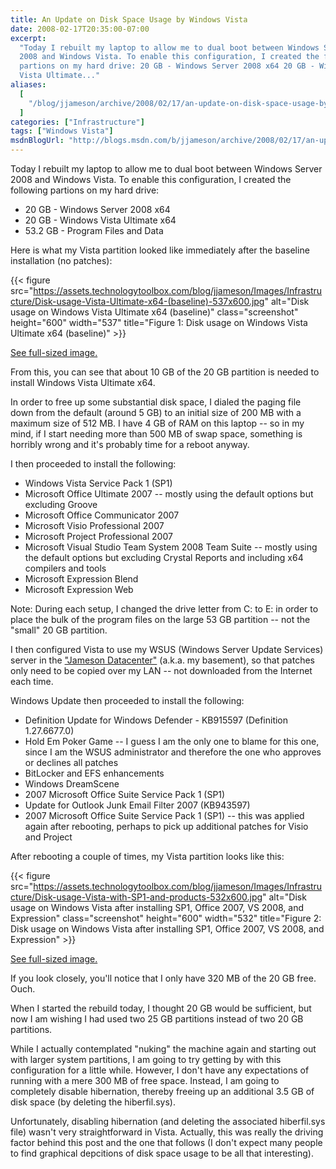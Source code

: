 ```yaml
---
title: An Update on Disk Space Usage by Windows Vista
date: 2008-02-17T20:35:00-07:00
excerpt:
  "Today I rebuilt my laptop to allow me to dual boot between Windows Server
  2008 and Windows Vista. To enable this configuration, I created the following
  partions on my hard drive: 20 GB - Windows Server 2008 x64 20 GB - Windows
  Vista Ultimate..."
aliases:
  [
    "/blog/jjameson/archive/2008/02/17/an-update-on-disk-space-usage-by-windows-vista.aspx",
  ]
categories: ["Infrastructure"]
tags: ["Windows Vista"]
msdnBlogUrl: "http://blogs.msdn.com/b/jjameson/archive/2008/02/17/an-update-on-disk-space-usage-by-windows-vista.aspx"
---
```


Today I rebuilt my laptop to allow me to dual boot between Windows Server 2008
and Windows Vista. To enable this configuration, I created the following
partions on my hard drive:

- 20 GB - Windows Server 2008 x64
- 20 GB - Windows Vista Ultimate x64
- 53.2 GB - Program Files and Data

Here is what my Vista partition looked like immediately after the baseline
installation (no patches):

{{< figure
src="https://assets.technologytoolbox.com/blog/jjameson/Images/Infrastructure/Disk-usage-Vista-Ultimate-x64-(baseline)-537x600.jpg"
alt="Disk usage on Windows Vista Ultimate x64 (baseline)" class="screenshot"
height="600" width="537"
title="Figure 1: Disk usage on Windows Vista Ultimate x64 (baseline)" >}}

[See full-sized image.](https://assets.technologytoolbox.com/blog/jjameson/Images/Infrastructure/Disk-usage-Vista-Ultimate-x64-%28baseline%29-840x939.jpg)

From this, you can see that about 10 GB of the 20 GB partition is needed to
install Windows Vista Ultimate x64.

In order to free up some substantial disk space, I dialed the paging file down
from the default (around 5 GB) to an initial size of 200 MB with a maximum size
of 512 MB. I have 4 GB of RAM on this laptop -- so in my mind, if I start
needing more than 500 MB of swap space, something is horribly wrong and it's
probably time for a reboot anyway.

I then proceeded to install the following:

- Windows Vista Service Pack 1 (SP1)
- Microsoft Office Ultimate 2007 -- mostly using the default options but
  excluding Groove
- Microsoft Office Communicator 2007
- Microsoft Visio Professional 2007
- Microsoft Project Professional 2007
- Microsoft Visual Studio Team System 2008 Team Suite -- mostly using the
  default options but excluding Crystal Reports and including x64 compilers and
  tools
- Microsoft Expression Blend
- Microsoft Expression Web

Note: During each setup, I changed the drive letter from C: to E: in order to
place the bulk of the program files on the large 53 GB partition -- not the
"small" 20 GB partition.

I then configured Vista to use my WSUS (Windows Server Update Services) server
in the ["Jameson Datacenter"](/blog/jjameson/2009/09/14/the-jameson-datacenter)
(a.k.a. my basement), so that patches only need to be copied over my LAN -- not
downloaded from the Internet each time.

Windows Update then proceeded to install the following:

- Definition Update for Windows Defender - KB915597 (Definition 1.27.6677.0)
- Hold Em Poker Game -- I guess I am the only one to blame for this one, since I
  am the WSUS administrator and therefore the one who approves or declines all
  patches
- BitLocker and EFS enhancements
- Windows DreamScene
- 2007 Microsoft Office Suite Service Pack 1 (SP1)
- Update for Outlook Junk Email Filter 2007 (KB943597)
- 2007 Microsoft Office Suite Service Pack 1 (SP1) -- this was applied again
  after rebooting, perhaps to pick up additional patches for Visio and Project

After rebooting a couple of times, my Vista partition looks like this:

{{< figure
src="https://assets.technologytoolbox.com/blog/jjameson/Images/Infrastructure/Disk-usage-Vista-with-SP1-and-products-532x600.jpg"
alt="Disk usage on Windows Vista after installing SP1, Office 2007, VS 2008, and Expression"
class="screenshot" height="600" width="532"
title="Figure 2: Disk usage on Windows Vista after installing SP1, Office 2007, VS 2008, and Expression" >}}

[See full-sized image.](https://assets.technologytoolbox.com/blog/jjameson/Images/Infrastructure/Disk-usage-Vista-with-SP1-and-products-784x885.jpg)

If you look closely, you'll notice that I only have 320 MB of the 20 GB free.
Ouch.

When I started the rebuild today, I thought 20 GB would be sufficient, but now I
am wishing I had used two 25 GB partitions instead of two 20 GB partitions.

While I actually contemplated "nuking" the machine again and starting out with
larger system partitions, I am going to try getting by with this configuration
for a little while. However, I don't have any expectations of running with a
mere 300 MB of free space. Instead, I am going to completely disable
hibernation, thereby freeing up an additional 3.5 GB of disk space (by deleting
the hiberfil.sys).

Unfortunately, disabling hibernation (and deleting the associated hiberfil.sys
file) wasn't very straightforward in Vista. Actually, this was really the
driving factor behind this post and the one that follows (I don't expect many
people to find graphical depcitions of disk space usage to be all that
interesting).
